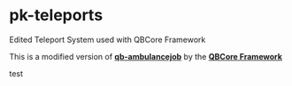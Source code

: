# pk-teleports

Edited Teleport System used with QBCore Framework

This is a modified version of **[qb-ambulancejob](https://github.com/qbcore-framework/qb-ambulancejob)** by the **[QBCore Framework](https://github.com/qbcore-framework)**

test